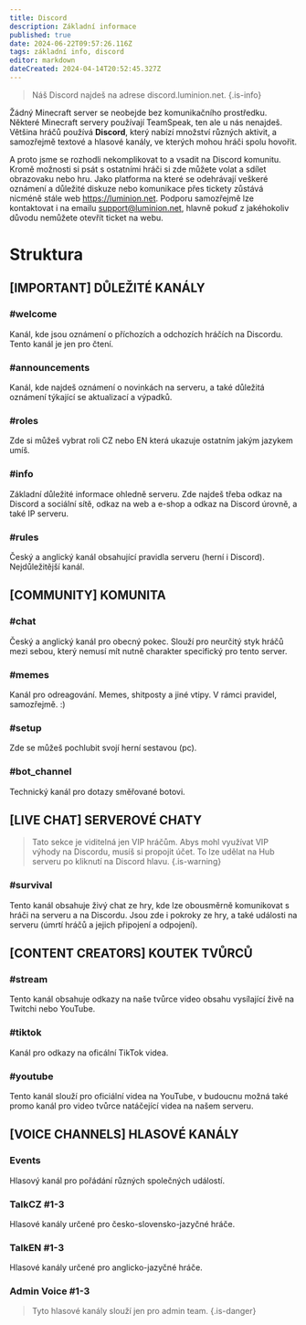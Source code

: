 ```yaml
---
title: Discord
description: Základní informace
published: true
date: 2024-06-22T09:57:26.116Z
tags: základní info, discord
editor: markdown
dateCreated: 2024-04-14T20:52:45.327Z
---
```


> Náš Discord najdeš na adrese discord.luminion.net.
{.is-info}

Žádný Minecraft server se neobejde bez komunikačního prostředku. Některé Minecraft servery používají TeamSpeak, ten ale u nás nenajdeš. Většina hráčů používá **Discord**, který nabízí množství různých aktivit, a samozřejmě textové a hlasové kanály, ve kterých mohou hráči spolu hovořit.

A proto jsme se rozhodli nekomplikovat to a vsadit na Discord komunitu. Kromě možnosti si psát s ostatními hráči si zde můžete volat a sdílet obrazovaku nebo hru. 
Jako platforma na které se odehrávají veškeré oznámení a důležité diskuze nebo komunikace přes tickety zůstává nicméně stále web https://luminion.net. Podporu samozřejmě lze kontaktovat i na emailu support@luminion.net, hlavně pokuď z jakéhokoliv důvodu nemůžete otevřít ticket na webu.

# Struktura
## [IMPORTANT] DŮLEŽITÉ KANÁLY
### #welcome
Kanál, kde jsou oznámení o příchozích a odchozích hráčích na Discordu. Tento kanál je jen pro čtení.
### #announcements
Kanál, kde najdeš oznámení o novinkách na serveru, a také důležitá oznámení týkající se aktualizací a výpadků.
### #roles
Zde si můžeš vybrat roli CZ nebo EN která ukazuje ostatním jakým jazykem umíš.
### #info
Základní důležité informace ohledně serveru. Zde najdeš třeba odkaz na Discord a sociální sítě, odkaz na web a e-shop a odkaz na Discord úrovně, a také IP serveru.
### #rules
Český a anglický kanál obsahující pravidla serveru (herní i Discord). Nejdůležitější kanál.

## [COMMUNITY] KOMUNITA
### #chat
Český a anglický kanál pro obecný pokec. Slouží pro neurčitý styk hráčů mezi sebou, který nemusí mít nutně charakter specifický pro tento server.

### #memes
Kanál pro odreagování. Memes, shitposty a jiné vtipy. V rámci pravidel, samozřejmě. :)

### #setup
Zde se můžeš pochlubit svojí herní sestavou (pc).

### #bot_channel
Technický kanál pro dotazy směřované botovi.

## [LIVE CHAT] SERVEROVÉ CHATY
> Tato sekce je viditelná jen VIP hráčům. Abys mohl využívat VIP výhody na Discordu, musíš si propojit účet. To lze udělat na Hub serveru po kliknutí na Discord hlavu.
{.is-warning}

### #survival
Tento kanál obsahuje živý chat ze hry, kde lze obousměrně komunikovat s hráči na serveru a na Discordu. Jsou zde i pokroky ze hry, a také události na serveru (úmrtí hráčů a jejich připojení a odpojení).

## [CONTENT CREATORS] KOUTEK TVŮRCŮ
### #stream
Tento kanál obsahuje odkazy na naše tvůrce video obsahu vysílající živě na Twitchi nebo YouTube.

### #tiktok
Kanál pro odkazy na oficální TikTok videa.

### #youtube
Tento kanál slouží pro oficiální videa na YouTube, v budoucnu možná také promo kanál pro video tvůrce natáčející videa na našem serveru.

## [VOICE CHANNELS] HLASOVÉ KANÁLY
### Events
Hlasový kanál pro pořádání různých společných událostí.
### TalkCZ #1-3
Hlasové kanály určené pro česko-slovensko-jazyčné hráče.

### TalkEN #1-3
Hlasové kanály určené pro anglicko-jazyčné hráče.

### Admin Voice #1-3
> Tyto hlasové kanály slouží jen pro admin team.
{.is-danger}